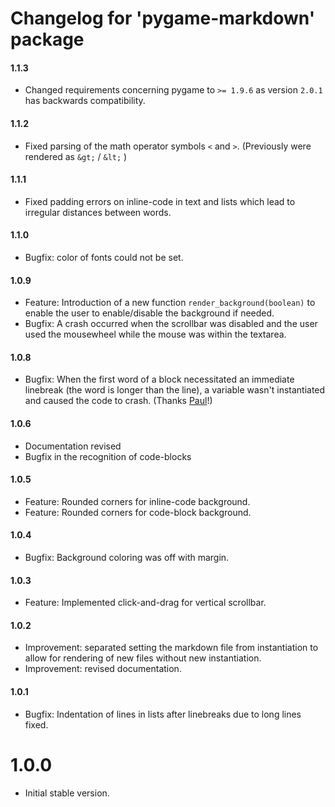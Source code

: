 # Changelog for 'pygame-markdown' package 

#### 1.1.3

- Changed requirements concerning pygame to `>= 1.9.6` as version `2.0.1` has backwards compatibility.

#### 1.1.2

- Fixed parsing of the math operator symbols `<` and `>`. (Previously were rendered as `&gt;` / `&lt;` )

#### 1.1.1
- Fixed padding errors on inline-code in text and lists which lead to irregular distances between words.

#### 1.1.0
- Bugfix: color of fonts could not be set.  

#### 1.0.9
- Feature: Introduction of a new function `render_background(boolean)` to enable the user to enable/disable the background if needed.
- Bugfix: A crash occurred when the scrollbar was disabled and the user used the mousewheel 
while the mouse was within the textarea. 

#### 1.0.8
- Bugfix: When the first word of a block necessitated an immediate linebreak (the word is longer than the line), 
a variable wasn't instantiated and caused the code to crash. (Thanks [Paul](https://github.com/pmp-p)!)

#### 1.0.6
- Documentation revised
- Bugfix in the recognition of code-blocks

#### 1.0.5
- Feature: Rounded corners for inline-code background.
- Feature: Rounded corners for code-block background.

#### 1.0.4
- Bugfix: Background coloring was off with margin.

#### 1.0.3
- Feature: Implemented click-and-drag for vertical scrollbar.

#### 1.0.2
- Improvement: separated setting the markdown file from instantiation to allow for rendering of new files without new instantiation.
- Improvement: revised documentation.

#### 1.0.1
- Bugfix: Indentation of lines in lists after linebreaks due to long lines fixed.


# 1.0.0
- Initial stable version. 
